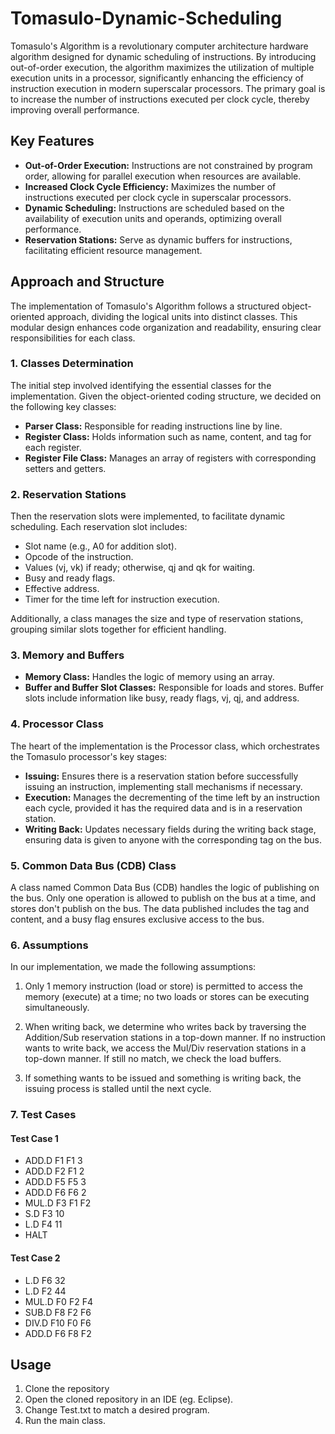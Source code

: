 
# Tomasulo-Dynamic-Scheduling


Tomasulo's Algorithm is a revolutionary computer architecture hardware algorithm designed for dynamic scheduling of instructions. By introducing out-of-order execution, the algorithm maximizes the utilization of multiple execution units in a processor, significantly enhancing the efficiency of instruction execution in modern superscalar processors. The primary goal is to increase the number of instructions executed per clock cycle, thereby improving overall performance.

## Key Features

- **Out-of-Order Execution:** Instructions are not constrained by program order, allowing for parallel execution when resources are available.
- **Increased Clock Cycle Efficiency:** Maximizes the number of instructions executed per clock cycle in superscalar processors.
- **Dynamic Scheduling:** Instructions are scheduled based on the availability of execution units and operands, optimizing overall performance.
- **Reservation Stations:** Serve as dynamic buffers for instructions, facilitating efficient resource management.

## Approach and Structure

The implementation of Tomasulo's Algorithm follows a structured object-oriented approach, dividing the logical units into distinct classes. This modular design enhances code organization and readability, ensuring clear responsibilities for each class.

### 1. Classes Determination

The initial step involved identifying the essential classes for the implementation. Given the object-oriented coding structure, we decided on the following key classes:

- **Parser Class:** Responsible for reading instructions line by line.
- **Register Class:** Holds information such as name, content, and tag for each register.
- **Register File Class:** Manages an array of registers with corresponding setters and getters.

### 2. Reservation Stations

Then the reservation slots were implemented, to facilitate dynamic scheduling. Each reservation slot includes:

- Slot name (e.g., A0 for addition slot).
- Opcode of the instruction.
- Values (vj, vk) if ready; otherwise, qj and qk for waiting.
- Busy and ready flags.
- Effective address.
- Timer for the time left for instruction execution.

Additionally, a class manages the size and type of reservation stations, grouping similar slots together for efficient handling.

### 3. Memory and Buffers

- **Memory Class:** Handles the logic of memory using an array.
- **Buffer and Buffer Slot Classes:** Responsible for loads and stores. Buffer slots include information like busy, ready flags, vj, qj, and address.

### 4. Processor Class

The heart of the implementation is the Processor class, which orchestrates the Tomasulo processor's key stages:

- **Issuing:** Ensures there is a reservation station before successfully issuing an instruction, implementing stall mechanisms if necessary.
- **Execution:** Manages the decrementing of the time left by an instruction each cycle, provided it has the required data and is in a reservation station.
- **Writing Back:** Updates necessary fields during the writing back stage, ensuring data is given to anyone with the corresponding tag on the bus.

### 5. Common Data Bus (CDB) Class

A class named Common Data Bus (CDB) handles the logic of publishing on the bus. Only one operation is allowed to publish on the bus at a time, and stores don't publish on the bus. The data published includes the tag and content, and a busy flag ensures exclusive access to the bus.

### 6. Assumptions

In our implementation, we made the following assumptions:

1. Only 1 memory instruction (load or store) is permitted to access the memory (execute) at a time; no two loads or stores can be executing simultaneously.

2. When writing back, we determine who writes back by traversing the Addition/Sub reservation stations in a top-down manner. If no instruction wants to write back, we access the Mul/Div reservation stations in a top-down manner. If still no match, we check the load buffers.

3. If something wants to be issued and something is writing back, the issuing process is stalled until the next cycle.

### 7. Test Cases

#### Test Case 1

- ADD.D F1 F1 3
- ADD.D F2 F1 2
- ADD.D F5 F5 3
- ADD.D F6 F6 2
- MUL.D F3 F1 F2
- S.D F3 10
- L.D F4 11
- HALT

#### Test Case 2
- L.D F6 32
- L.D F2 44
- MUL.D F0 F2 F4
- SUB.D F8 F2 F6
- DIV.D F10 F0 F6
- ADD.D F6 F8 F2

## Usage

1) Clone the repository
2) Open the cloned repository in an IDE (eg. Eclipse).
3) Change Test.txt to match a desired program.
4) Run the main class.



